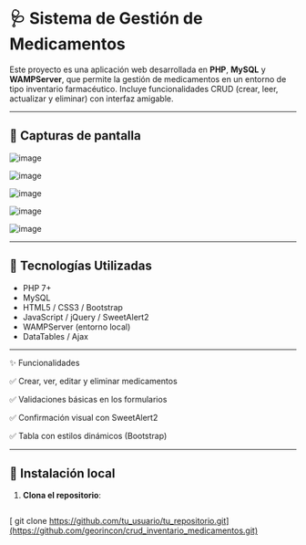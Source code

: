 # 🩺 Sistema de Gestión de Medicamentos

Este proyecto es una aplicación web desarrollada en **PHP**, **MySQL** y **WAMPServer**, que permite la gestión de medicamentos en un entorno de tipo inventario farmacéutico. Incluye funcionalidades CRUD (crear, leer, actualizar y eliminar) con interfaz amigable.

---


## 📸 Capturas de pantalla


![image](https://github.com/user-attachments/assets/c4885d69-1b76-482e-8818-c5c4c585c65c)

![image](https://github.com/user-attachments/assets/de283a8a-3286-4fe9-a37a-72ac4c8ac80d)

![image](https://github.com/user-attachments/assets/b7a239eb-2c8e-444e-bf0f-dab9725228ca)

![image](https://github.com/user-attachments/assets/520cf485-f98a-4941-bd71-4e84de608dbb)

![image](https://github.com/user-attachments/assets/bdf9e656-f91c-4431-93b8-2e7eaee31f50)



---

## 🚀 Tecnologías Utilizadas

- PHP 7+
- MySQL
- HTML5 / CSS3 / Bootstrap
- JavaScript / jQuery / SweetAlert2
- WAMPServer (entorno local)
- DataTables / Ajax


---


✨ Funcionalidades

✅ Crear, ver, editar y eliminar medicamentos

✅ Validaciones básicas en los formularios

✅ Confirmación visual con SweetAlert2

✅ Tabla con estilos dinámicos (Bootstrap)


---



## 🔧 Instalación local

1. **Clona el repositorio**:
   ```bash
  [ git clone https://github.com/tu_usuario/tu_repositorio.git](https://github.com/georincon/crud_inventario_medicamentos.git)
